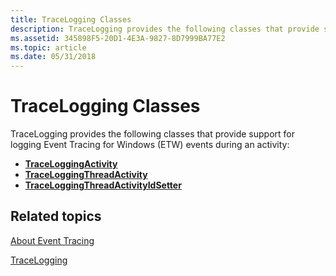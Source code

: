 ```yaml
---
title: TraceLogging Classes
description: TraceLogging provides the following classes that provide support for logging Event Tracing for Windows (ETW) events during an activity
ms.assetid: 345898F5-20D1-4E3A-9827-8D7999BA77E2
ms.topic: article
ms.date: 05/31/2018
---
```


# TraceLogging Classes

TraceLogging provides the following classes that provide support for logging Event Tracing for Windows (ETW) events during an activity:

-   [**TraceLoggingActivity**](/windows/win32/api/traceloggingactivity/nl-traceloggingactivity-traceloggingactivity)
-   [**TraceLoggingThreadActivity**](/windows/win32/api/traceloggingactivity/nl-traceloggingactivity-traceloggingthreadactivity)
-   [**TraceLoggingThreadActivityIdSetter**](/windows/desktop/api/traceloggingactivity/nl-traceloggingactivity-traceloggingthreadactivityidsetter)

## Related topics

<dl> <dt>

[About Event Tracing](https://docs.microsoft.com/windows/desktop/ETW/about-event-tracing)
</dt> <dt>

[TraceLogging](trace-logging-portal.md)
</dt> </dl>

 

 




